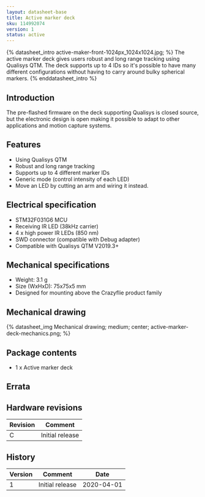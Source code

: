 ```yaml
---
layout: datasheet-base
title: Active marker deck
sku: 114992074
version: 1
status: active
---
```



{% datasheet_intro active-maker-front-1024px_1024x1024.jpg; %}
The active marker deck gives users robust and long range tracking using Qualisys QTM.
The deck supports up to 4 IDs so it's possible to have many different configurations
without having to carry around bulky spherical markers.
{% enddatasheet_intro %}

## Introduction

The pre-flashed firmware on the deck supporting Qualisys is closed source, but
the electronic design is open making it possible to adapt to other applications
and motion capture systems.

## Features

* Using Qualisys QTM
* Robust and long range tracking
* Supports up to 4 different marker IDs
* Generic mode (control intensity of each LED)
* Move an LED by cutting an arm and wiring it instead.

## Electrical specification

* STM32F031G6 MCU
* Receiving IR LED (38kHz carrier)
* 4 x high power IR LEDs (850 nm)
* SWD connector (compatible with Debug adapter)
* Compatible with Qualisys QTM V2019.3+

## Mechanical specifications

* Weight: 3.1 g
* Size (WxHxD): 75x75x5 mm
* Designed for mounting above the Crazyflie product family

## Mechanical drawing

{% datasheet_img Mechanical drawing; medium; center; active-marker-deck-mechanics.png; %}

## Package contents

* 1 x Active marker deck

## Errata

## Hardware revisions

| Revision | Comment |
| ------- | ------- |
| C | Initial release |

## History

| Version | Comment | Date |
| ------- | ------- | ---- |
| 1 | Initial release | 2020-04-01 |
